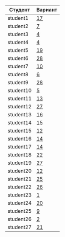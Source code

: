 | **Студент** | **Вариант**|
|-------------|------------|
| student1 | [17](./tasks/17) |
| student2 | [7](./tasks/7) |
| student3 | [4](./tasks/4) |
| student4 | [4](./tasks/4) |
| student5 | [19](./tasks/19) |
| student6 | [28](./tasks/28) |
| student7 | [10](./tasks/10) |
| student8 | [6](./tasks/6) |
| student9 | [28](./tasks/28) |
| student10 | [5](./tasks/5) |
| student11 | [13](./tasks/13) |
| student12 | [27](./tasks/27) |
| student13 | [16](./tasks/16) |
| student14 | [15](./tasks/15) |
| student15 | [12](./tasks/12) |
| student16 | [14](./tasks/14) |
| student17 | [14](./tasks/14) |
| student18 | [22](./tasks/22) |
| student19 | [27](./tasks/27) |
| student20 | [12](./tasks/12) |
| student21 | [25](./tasks/25) |
| student22 | [26](./tasks/26) |
| student23 | [1](./tasks/1) |
| student24 | [20](./tasks/20) |
| student25 | [9](./tasks/9) |
| student26 | [2](./tasks/2) |
| student27 | [21](./tasks/21) |
